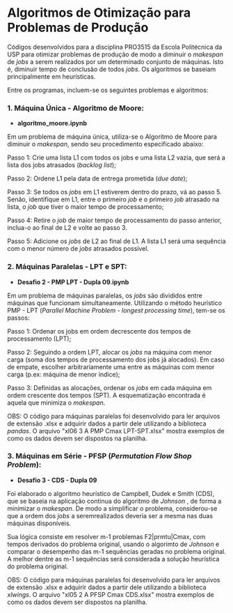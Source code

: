 # Algoritmos de Otimização para Problemas de Produção

Códigos desenvolvidos para a disciplina PRO3515 da Escola Politécnica da USP
para otimizar problemas de produção de modo a diminuir o _makespan_ de 
_jobs_ a serem realizados por um determinado conjunto de máquinas. Isto é,
diminuir tempo de conclusão de todos _jobs_.
Os algoritmos se baseiam principalmente em heurísticas.

Entre os programas, incluem-se os seguintes problemas e algoritmos:

### 1. Máquina Única - Algoritmo de Moore:


* **algoritmo_moore.ipynb**

Em um problema de máquina única, utiliza-se o Algoritmo de Moore para 
diminuir o _makespan_, sendo seu procedimento especificado abaixo:


Passo 1: Crie uma lista L1 com todos os jobs e uma lista L2 vazia, que será a
lista dos jobs atrasados (_backlog list_);

Passo 2: Ordene L1 pela data de entrega prometida (_due date_);

Passo 3: Se todos os _jobs_ em L1 estiverem dentro do prazo, vá ao passo 5.
Senão, identifique em L1, entre o primeiro _job_ e o primeiro _job_ atrasado na
lista, o _job_ que tiver o maior tempo de processamento;

Passo 4: Retire o _job_ de maior tempo de processamento do passo anterior,
inclua-o ao final de L2 e volte ao passo 3.

Passo 5: Adicione os _jobs_ de L2 ao final de L1. A lista L1 será uma sequência
com o menor número de _jobs_ atrasados possível.

### 2. Máquinas Paralelas - LPT e SPT:


* **Desafio 2 - PMP LPT - Dupla 09.ipynb**

Em um problema de máquinas paralelas, os _jobs_ são divididos entre máquinas
que funcionam simultaneamente. Utilizando o método heurístico PMP - LPT
(_Parallel Machine Problem_ - _longest processing time_), tem-se os passos:

Passo 1: Ordenar os jobs em ordem decrescente dos tempos de 
processamento (LPT);

Passo 2: Seguindo a ordem LPT, alocar os _jobs_ na máquina com menor 
carga (soma dos tempos de processamento dos jobs já alocados). Em caso 
de empate, escolher arbitrariamente uma entre as máquinas com menor 
carga (p.ex: máquina de menor índice);

Passo 3: Definidas as alocações, ordenar os _jobs_ em cada máquina em
ordem crescente dos tempos (SPT). A esquematização encontrada é aquela
que minimiza o _makespan_.

OBS: O código para máquinas paralelas foi desenvolvido para ler arquivos
de extensão .xlsx e adquirir dados a partir dele utilizando a biblioteca _pandas_. O arquivo 
"xl06 3 A PMP Cmax LPT-SPT.xlsx" mostra exemplos de como os dados devem 
ser dispostos na planilha.

### 3. Máquinas em Série - PFSP (_Permutation Flow Shop Problem_):

* **Desafio 3 - CDS - Dupla 09**

Foi elaborado o algoritmo heurístico de Campbell, Dudek e Smith (CDS),
que se baseia na aplicação continua do algoritmo de _Johnson_ , de forma 
a minimizar o _makespan_. De modo a simplificar o problema, 
considerou-se que a ordem dos _jobs_ a seremrealizados deveria ser 
a mesma nas duas máquinas disponíveis.

Sua lógica consiste em resolver m-1 problemas F2|prmtu|Cmax, 
com tempos derivados do problema original, usando o algorimto de 
_Johnson_ e comparar o desempenho das m-1 sequências geradas no problema 
original. A melhor dentre as m-1 sequências será considerada a solução 
heurística do problema original.

OBS: O código para máquinas paralelas foi desenvolvido para ler arquivos
de extensão .xlsx e adquirir dados a partir dele utilizando a biblioteca _xlwings_. O arquivo 
"xl05 2 A PFSP Cmax CDS.xlsx" mostra exemplos de como os dados devem 
ser dispostos na planilha.